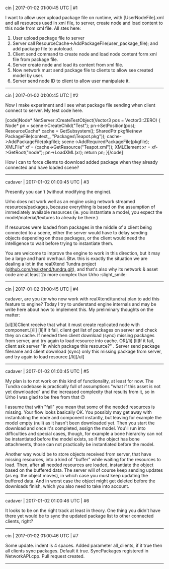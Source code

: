 cin | 2017-01-02 01:00:45 UTC | #1

I want to allow user upload package file on runtime, with [UserNodeFile].xml and all resources used in xml file, to server, create node and load content to this node from xml file.
All stes here:
1. User upload package file to server
2. Server call ResourceCache->AddPackageFile(user_package_file); and add package file to autoload.
3. Client send command to create node and load node content form xml file from package file.
4. Server create node and load its content from xml file.
5. Now network must send package file to clients to allow see created model by user.
6. Server send node ID to client to allow user manipulate it.

-------------------------

cin | 2017-01-02 01:00:45 UTC | #2

Now I make experiment and I see what package file sending when client connect to server.
My test code here.

[code]Node* NetServer::CreateTestObject(Vector3 pos = Vector3::ZERO)
{
	Node* pn = scene->CreateChild("Test");
	pn->SetPosition(pos);
	ResourceCache* cache = GetSubsystem<ResourceCache>();
	SharedPtr<PackageFile> pkgfile(new PackageFile(context_, "Packages\\Teapot.pkg"));
	cache->AddPackageFile(pkgfile);
	scene->AddRequiredPackageFile(pkgfile);
	XMLFile* xf = (cache->GetResource<XMLFile>("Teapot.xml"));
	XMLElement xr = xf->GetRoot("node");
	pn->LoadXML(xr);
	return pn;
}[/code]

How i can to force clients to download added package when they already connected and have loaded scene?

-------------------------

cadaver | 2017-01-02 01:00:45 UTC | #3

Presently you can't (without modifying the engine).

Urho does not work well as an engine using network streamed resources/packages, because everything is based on the assumption of immediately available resources (ie. you instantiate a model, you expect the model/material/textures to already be there.)

If resources were loaded from packages in the middle of a client being connected to a scene, either the server would have to delay sending objects depending on those packages, or the client would need the intelligence to wait before trying to instantiate them.

You are welcome to improve the engine to work in this direction, but it may be a large and hard overhaul. Btw. this is exactly the situation we are dealing a lot in the realXtend Tundra project ([github.com/realxtend/tundra.git](https://github.com/realxtend/tundra.git)), and that's also why its network & asset code are at least 2x more complex than Urho :slight_smile:

-------------------------

cin | 2017-01-02 01:00:45 UTC | #4

cadaver,  are you (or who now work with realXtend/tundra) plan to add this feature to engine? 
Today I try to understand engine internals and may be write here about how to implement this.
My preliminary thoughts on the matter:

[ul][li]Client receive that what it must create replicated node with component.[/li]
[li]If it fail, client get list of packages on server and check they on cache. If needed then client download (sync) missing packages from server, and try again to load resource into cache.
OR[/li]
[li]If it fail, client ask server "In which package this resource?" . Server send package filename and client download (sync) only this missing package from server, and try again  to load resource.[/li][/ul]

-------------------------

cadaver | 2017-01-02 01:00:45 UTC | #5

My plan is to not work on this kind of functionality, at least for now. The Tundra codebase is practically full of assumptions "what if this asset is not yet downloaded" and the increased complexity that results from it, so in Urho I was glad to be free from that :wink:

I assume that with "fail" you mean that some of the needed resources is missing. Your flow looks basically OK. You possibly may get away with instantiating the node and component instantly, but leaving for example the model empty (null) as it hasn't been downloaded yet. Then you start the download and once it's completed, assign the model. You'll run into difficulties and special cases, though, for example a bone hierarchy can not be instantiated before the model exists, so if the object has bone attachments, those can not practically be instantiated before the model.

Another way would be to store objects received from server, that have missing resources, into a kind of "buffer" while waiting for the resources to load. Then, after all needed resources are loaded, instantiate the object based on the buffered data. The server will of course keep sending updates (as eg. the object moves), in which case you must keep updating the buffered data. And in worst case the object might get deleted before the downloads finish, which you also need to take into account.

-------------------------

cadaver | 2017-01-02 01:00:46 UTC | #6

It looks to be on the right track at least in theory. One thing you didn't have there yet would be to sync the updated package list to other connected clients, right?

-------------------------

cin | 2017-01-02 01:00:46 UTC | #7

Some update.
indent is 4 spaces.
Added parameter all_clients, if it true then all clients sync packages. Default it true.
SyncPackages registered in NetworkAPI.cpp.
Pull request created.

-------------------------

